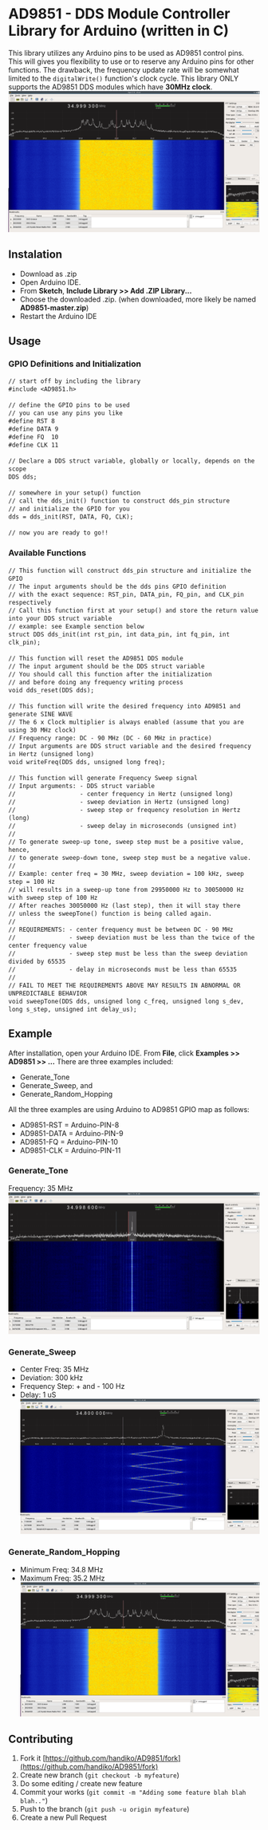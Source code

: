 # AD9851 - DDS Module Controller Library for Arduino (written in C)
This library utilizes any Arduino pins to be used as AD9851 control pins. This will gives you flexibility to use or to reserve any Arduino pins for other functions. The drawback, the frequency update rate will be somewhat limited to the `digitalWrite()` function's clock cycle. 
This library ONLY supports the AD9851 DDS modules which have **30MHz clock**.
![](./random_hopping.png)

## Instalation
* Download as .zip
* Open Arduino IDE.
* From **Sketch**, **Include Library >> Add .ZIP Library...**
* Choose the downloaded .zip. (when downloaded, more likely be named **AD9851-master.zip**)
* Restart the Arduino IDE

## Usage
### GPIO Definitions and Initialization
```
// start off by including the library
#include <AD9851.h>

// define the GPIO pins to be used
// you can use any pins you like
#define RST 8
#define DATA 9
#define FQ  10
#define CLK 11

// Declare a DDS struct variable, globally or locally, depends on the scope
DDS dds;

// somewhere in your setup() function
// call the dds_init() function to construct dds_pin structure 
// and initialize the GPIO for you
dds = dds_init(RST, DATA, FQ, CLK);

// now you are ready to go!!
```
### Available Functions
```
// This function will construct dds_pin structure and initialize the GPIO
// The input arguments should be the dds pins GPIO definition
// with the exact sequence: RST_pin, DATA_pin, FQ_pin, and CLK_pin respectively
// Call this function first at your setup() and store the return value into your DDS struct variable
// example: see Example senction below
struct DDS dds_init(int rst_pin, int data_pin, int fq_pin, int clk_pin);

// This function will reset the AD9851 DDS module
// The input argument should be the DDS struct variable
// You should call this function after the initialization
// and before doing any frequency writing process
void dds_reset(DDS dds);

// This function will write the desired frequency into AD9851 and generate SINE WAVE
// The 6 x Clock multiplier is always enabled (assume that you are using 30 MHz clock)
// Frequency range: DC - 90 MHz (DC - 60 MHz in practice)
// Input arguments are DDS struct variable and the desired frequency in Hertz (unsigned long)
void writeFreq(DDS dds, unsigned long freq);

// This function will generate Frequency Sweep signal
// Input arguments: - DDS struct variable
//                  - center frequency in Hertz (unsigned long)
//                  - sweep deviation in Hertz (unsigned long)
//                  - sweep step or frequency resolution in Hertz (long)
//                  - sweep delay in microseconds (unsigned int)
//
// To generate sweep-up tone, sweep step must be a positive value, hence,
// to generate sweep-down tone, sweep step must be a negative value.
//
// Example: center freq = 30 MHz, sweep deviation = 100 kHz, sweep step = 100 Hz
// will results in a sweep-up tone from 29950000 Hz to 30050000 Hz with sweep step of 100 Hz
// After reaches 30050000 Hz (last step), then it will stay there 
// unless the sweepTone() function is being called again.
//
// REQUIREMENTS: - center frequency must be between DC - 90 MHz
//               - sweep deviation must be less than the twice of the center frequency value
//               - sweep step must be less than the sweep deviation divided by 65535
//               - delay in microseconds must be less than 65535 
//
// FAIL TO MEET THE REQUIREMENTS ABOVE MAY RESULTS IN ABNORMAL OR UNPREDICTABLE BEHAVIOR
void sweepTone(DDS dds, unsigned long c_freq, unsigned long s_dev, long s_step, unsigned int delay_us);
```

## Example
After installation, open your Arduino IDE. From **File**, click **Examples >> AD9851 >> ...**
There are three examples included:
* Generate_Tone
* Generate_Sweep, and
* Generate_Random_Hopping

All the three examples are using Arduino to AD9851 GPIO map as follows:
* AD9851-RST = Arduino-PIN-8
* AD9851-DATA = Arduino-PIN-9
* AD9851-FQ = Arduino-PIN-10
* AD9851-CLK = Arduino-PIN-11

### Generate_Tone
Frequency: 35 MHz
![](./tone.png)

### Generate_Sweep
* Center Freq: 35 MHz
* Deviation: 300 kHz
* Frequency Step: + and - 100 Hz
* Delay: 1 uS
![](./sweep.png)

### Generate_Random_Hopping
* Minimum Freq: 34.8 MHz
* Maximum Freq: 35.2 MHz
![](./random_hopping.png)

## Contributing
1. Fork it [https://github.com/handiko/AD9851/fork](https://github.com/handiko/AD9851/fork)
2. Create new branch (`git checkout -b myfeature`)
3. Do some editing / create new feature
4. Commit your works (`git commit -m "Adding some feature blah blah blah.."`)
5. Push to the branch (`git push -u origin myfeature`)
6. Create a new Pull Request
